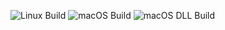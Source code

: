 ![Linux Build](https://github.com/gsgall/rxn-cpp/workflows/linux-build/badge.svg)
![macOS Build](https://github.com/gsgall/rxn-cpp/workflows/macos-build/badge.svg)
![macOS DLL Build](https://github.com/gsgall/rxn-cpp/workflows/macos-build-dll/badge.svg)
